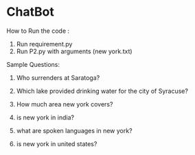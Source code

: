 # ChatBot

How to Run the code :

1.	Run requirement.py
2.	Run P2.py with arguments (new york.txt)


Sample Questions:


1.	Who surrenders at Saratoga?

2.	Which lake provided drinking water for the city of Syracuse? 

3.	How much area new york covers?

4.	is new york in india?

5.	what are spoken languages in new york?

6.	is new york in united states?

